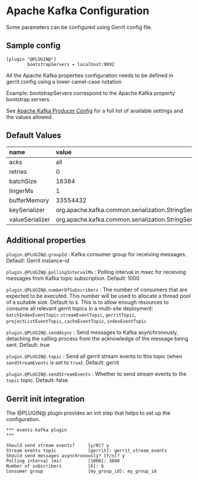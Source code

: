 Apache Kafka Configuration
======================

Some parameters can be configured using Gerrit config file.

Sample config
---------------------

```
[plugin "@PLUGIN@"]
        bootstrapServers = localhost:9092
```

All the Apache Kafka properties configuration needs to
be defined in gerrit.config using a lower camel-case notation.

Example: bootstrapServers correspond to the Apache Kafka property
bootstrap.servers.

See [Apache Kafka Producer Config](http://kafka.apache.org/documentation.html#producerconfigs)
for a full list of available settings and the values allowed.

Default Values
-----------------

|name                 | value
|:--------------------|:------------------
| acks                | all
| retries             | 0
| batchSize           | 16384
| lingerMs            | 1
| bufferMemory        | 33554432
| keySerializer       | org.apache.kafka.common.serialization.StringSerializer
| valueSerializer     | org.apache.kafka.common.serialization.StringSerializer

Additional properties
---------------------

`plugin.@PLUGIN@.groupId`
:	Kafka consumer group for receiving messages.
	Default: Gerrit instance-id

`plugin.@PLUGIN@.pollingIntervalMs`
:	Polling interval in msec for receiving messages from Kafka topic subscription.
	Default: 1000

`plugin.@PLUGIN@.numberOfSubscribers`
:   The number of consumers that are expected to be executed. This number will
    be used to allocate a thread pool of a suitable size.
    Default to `6`. This is to allow enough resources to consume all relevant
    gerrit topics in a multi-site deployment: `batchIndexEventTopic`
    `streamEventTopic`, `gerritTopic`, `projectListEventTopic`,
    `cacheEventTopic`, `indexEventTopic`

`plugin.@PLUGIN@.sendAsync`
:	Send messages to Kafka asynchronously, detaching the calling process from the
	acknowledge of the message being sent.
	Default: true

`plugin.@PLUGIN@.topic`
:   Send all gerrit stream events to this topic (when `sendStreamEvents` is set
    to `true`).
    Default: gerrit

`plugin.@PLUGIN@.sendStreamEvents`
:   Whether to send stream events to the `topic` topic.
    Default: false

Gerrit init integration
-----------------------

The @PLUGIN@ plugin provides an init step that helps to set up the configuration.

```shell
*** events-kafka plugin
***

Should send stream events?     [y/N]? y
Stream events topic            [gerrit]: gerrit_stream_events
Should send messages asynchronously? [Y/n]? y
Polling interval (ms)          [1000]: 3000
Number of subscribers          [6]: 6
Consumer group                 [my_group_id]: my_group_id
```

